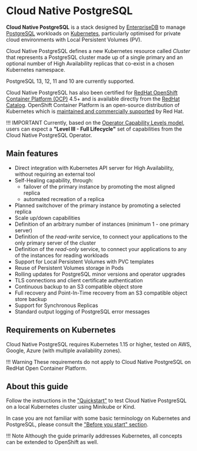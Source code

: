 # Cloud Native PostgreSQL

**Cloud Native PostgreSQL** is a stack designed by [EnterpriseDB](https://www.enterprisedb.com)
to manage [PostgreSQL](https://www.postgresql.org/) workloads on [Kubernetes](https://kubernetes.io),
particularly optimised for private cloud environments with Local Persistent Volumes (PV).

Cloud Native PostgreSQL defines a new Kubernetes resource called *Cluster* that
represents a PostgreSQL cluster made up of a single primary and an optional number
of High Availability replicas that co-exist in a chosen Kubernetes namespace.

PostgreSQL 13, 12, 11 and 10 are currently supported.

Cloud Native PostgreSQL has also been certified for
[RedHat OpenShift Container Platform (OCP)](https://www.openshift.com/products/container-platform)
4.5+ and is available directly from the [RedHat Catalog](https://catalog.redhat.com/).
OpenShift Container Platform is an open-source distribution of Kubernetes which is
[maintained and commercially supported](https://access.redhat.com/support/policy/updates/openshift#ocp4)
by Red Hat.

!!! IMPORTANT
    Currently, based on the [Operator Capability Levels model](operator_capability_levels.md),
    users can expect a **"Level III - Full Lifecycle"** set of capabilities from the
    Cloud Native PostgreSQL Operator.

## Main features

* Direct integration with Kubernetes API server for High Availability,
  without requiring an external tool
* Self-Healing capability, through:
    * failover of the primary instance by promoting the most aligned replica
    * automated recreation of a replica
* Planned switchover of the primary instance by promoting a selected replica
* Scale up/down capabilities
* Definition of an arbitrary number of instances (minimum 1 - one primary server)
* Definition of the *read-write* service, to connect your applications to the only primary server of the cluster
* Definition of the *read-only* service, to connect your applications to any of the instances for reading workloads
* Support for Local Persistent Volumes with PVC templates
* Reuse of Persistent Volumes storage in Pods
* Rolling updates for PostgreSQL minor versions and operator upgrades
* TLS connections and client certificate authentication
* Continuous backup to an S3 compatible object store
* Full recovery and Point-In-Time recovery from an S3 compatible object store backup
* Support for Synchronous Replicas
* Standard output logging of PostgreSQL error messages

## Requirements on Kubernetes

Cloud Native PostgreSQL requires Kubernetes 1.15 or higher, tested on AWS, Google, Azure (with multiple availability zones).

!!! Warning
    These requirements do not apply to Cloud Native PostgreSQL on RedHat Open Container Platform.

## About this guide

Follow the instructions in the ["Quickstart"](quickstart.md) to test Cloud Native PostgreSQL
on a local Kubernetes cluster using Minikube or Kind.

In case you are not familiar with some basic terminology on Kubernetes and PostgreSQL,
please consult the ["Before you start" section](before_you_start.md).

!!! Note
    Although the guide primarily addresses Kubernetes, all concepts can
    be extended to OpenShift as well.
